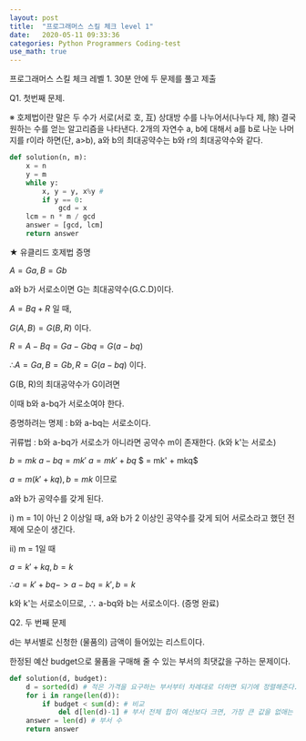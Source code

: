 ```yaml
---
layout: post
title:  "프로그래머스 스킬 체크 level 1"
date:   2020-05-11 09:33:36 
categories: Python Programmers Coding-test
use_math: true
---
```


프로그래머스 스킬 체크 레벨 1. 30분 안에 두 문제를 풀고 제출 

Q1. 첫번째 문제. 

※ 호제법이란 말은 두 수가 서로(서로 호, 互) 상대방 수를 나누어서(나누다 제, 除) 결국 원하는 수를 얻는 알고리즘을 나타낸다. 2개의 자연수 a, b에 대해서 a를 b로 나눈 나머지를 r이라 하면(단, a>b), a와 b의 최대공약수는 b와 r의 최대공약수와 같다.

```python
def solution(n, m):
    x = n
    y = m
    while y:
        x, y = y, x%y #
        if y == 0:
            gcd = x
    lcm = n * m / gcd 
    answer = [gcd, lcm]
    return answer
```

★ 유클리드 호제법 증명

$A = Ga, B = Gb$

a와 b가 서로소이면 G는 최대공약수(G.C.D)이다.

$A = Bq + R$ 일 때,

$G(A, B) = G(B, R)$ 이다.

$R = A - Bq = Ga - Gbq = G(a - bq)$

$∴ A = Ga, B = Gb, R = G(a-bq)$ 이다.

G(B, R)의 최대공약수가 G이려면

이때 b와 a-bq가 서로소여야 한다.

증명하려는 명제 : b와 a-bq는 서로소이다.

귀류법 : b와 a-bq가 서로소가 아니라면 공약수 m이 존재한다. (k와 k'는 서로소)

$b = mk$
$a-bq = mk'$
$a = mk' + bq$
$  = mk' + mkq$

$a = m(k' + kq), b = mk$ 이므로 

a와 b가 공약수를 갖게 된다.

i) m = 1이 아닌 2 이상일 때, a와 b가 2 이상인 공약수를 갖게 되어 서로소라고 했던 전제에 모순이 생긴다.

ii) m = 1일 때

$a = k' + kq, b = k$

$∴ a = k' + bq -> a-bq = k', b = k$

k와 k'는 서로소이므로, ∴ a-bq와 b는 서로소이다. (증명 완료)


Q2. 두 번째 문제 

d는 부서별로 신청한 (물품의) 금액이 들어있는 리스트이다.

한정된 예산 budget으로 물품을 구매해 줄 수 있는 부서의 최댓값을 구하는 문제이다.

```python
def solution(d, budget):
    d = sorted(d) # 적은 가격을 요구하는 부서부터 차례대로 더하면 되기에 정렬해준다.
    for i in range(len(d)):
        if budget < sum(d): # 비교
            del d[len(d)-1] # 부서 전체 합이 예산보다 크면, 가장 큰 값을 없애는 방법을 취했다.
    answer = len(d) # 부서 수
    return answer
```
